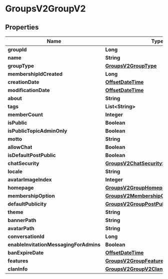
# GroupsV2GroupV2

## Properties
Name | Type | Description | Notes
------------ | ------------- | ------------- | -------------
**groupId** | **Long** |  |  [optional]
**name** | **String** |  |  [optional]
**groupType** | [**GroupsV2GroupType**](GroupsV2GroupType.md) |  |  [optional]
**membershipIdCreated** | **Long** |  |  [optional]
**creationDate** | [**OffsetDateTime**](OffsetDateTime.md) |  |  [optional]
**modificationDate** | [**OffsetDateTime**](OffsetDateTime.md) |  |  [optional]
**about** | **String** |  |  [optional]
**tags** | **List&lt;String&gt;** |  |  [optional]
**memberCount** | **Integer** |  |  [optional]
**isPublic** | **Boolean** |  |  [optional]
**isPublicTopicAdminOnly** | **Boolean** |  |  [optional]
**motto** | **String** |  |  [optional]
**allowChat** | **Boolean** |  |  [optional]
**isDefaultPostPublic** | **Boolean** |  |  [optional]
**chatSecurity** | [**GroupsV2ChatSecuritySetting**](GroupsV2ChatSecuritySetting.md) |  |  [optional]
**locale** | **String** |  |  [optional]
**avatarImageIndex** | **Integer** |  |  [optional]
**homepage** | [**GroupsV2GroupHomepage**](GroupsV2GroupHomepage.md) |  |  [optional]
**membershipOption** | [**GroupsV2MembershipOption**](GroupsV2MembershipOption.md) |  |  [optional]
**defaultPublicity** | [**GroupsV2GroupPostPublicity**](GroupsV2GroupPostPublicity.md) |  |  [optional]
**theme** | **String** |  |  [optional]
**bannerPath** | **String** |  |  [optional]
**avatarPath** | **String** |  |  [optional]
**conversationId** | **Long** |  |  [optional]
**enableInvitationMessagingForAdmins** | **Boolean** |  |  [optional]
**banExpireDate** | [**OffsetDateTime**](OffsetDateTime.md) |  |  [optional]
**features** | [**GroupsV2GroupFeatures**](GroupsV2GroupFeatures.md) |  |  [optional]
**clanInfo** | [**GroupsV2GroupV2ClanInfoAndInvestment**](GroupsV2GroupV2ClanInfoAndInvestment.md) |  |  [optional]



